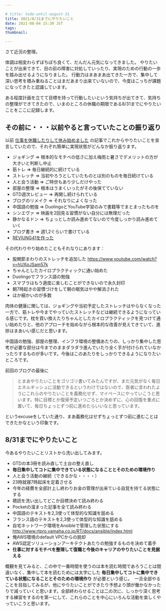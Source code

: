 ```yaml
---

# title: todo-until-august-31
title: 2021/8/31までにやりたいこと
date: 2021-08-04 15:30 JST
tags:
thumbnail:

---
```


さて近況の整理。

体調は相変わらずぼちぼち良くて、だんだん元気になってきました。
やりたいことが出来てきて、目の前の障害に対処していったり、実現のための行動の一歩を踏み出せるようになりました。
行動力はまあまあ出てきた一方で、集中して深い思考を積み重ねることはまだあまり出来ていないので、今度はこっちが課題になってきたと認識しています。

ある程度計画を立てて目標を持って行動したいという気持ちが出てきて、気持ちの整理ができてきたので、いまのところの休職の期限である8/31までにやりたいことをここに記録します。

## その前に・・・以前やると言っていたことの振り返り

以前 [仕事を休職したりして休み始めました](https://queryok.ikuwow.com/entry/sick-leave-started/) の記事でこれからやりたいことを宣言していたので、それぞれ簡単に実現状態がどんなか振り返ります。

* ジョギング => 根本的なモチベの低さに加え梅雨と暑さでデメリットの方が大きいと判断し中止
* 筋トレ => 毎日継続的に続けている
* ストレッチ => 当初やろうとしていたものとは別のものを毎日続けている
* 人と会う活動 => ご時世もあり少しだけやった
* 部屋の整理 => 根本はうまくいったがその後保てていない
* GTD週次レビュー => 再開し続けられている
* ブログのリメイク => それなりによくなった
* 中国語の勉強 => DuolingoとYouTube学習のみで書籍等でまとまったものを
* シンエヴァ => 映画を2回見る習慣がない自分には無理だった
* 静かなるドン => ちょっとしか読み進めてないので今度しっかり読み進めていく
* ブログ書き => 週1,2ぐらいで書けている
* [REVIUNG41を作った](https://queryok.ikuwow.com/entry/built-reviung41/)

その代わりやり始めたこともそれなりにあります：

* 股関節まわりのストレッチを追加した  https://www.youtube.com/watch?v=hUXpJSam57k
* ちゃんとしたカイロプラクティックに通い始めた
* Duolingoでフランス語の勉強
* スマブラはもう適度に楽しむことができないので永久封印
* 朝7時起きの習慣づけをして朝の眠気はやや解消された
* ほか細かいのが多数

肉体の健康に関しては、ジョギングや当初予定したストレッチはやらなくなった一方で、筋トレや今までやっていたストレッチなどは継続できるようになっている感じです。枕を買い換えたりちゃんとしたカイロプラクティックを見つけて通い始めたりと、他のアプローチを始めながら根本的な改善が見えてきていて、進捗はまあいい感じだと思います。

中国語の勉強、部屋の整理、インフラ環境の整備あたりの、しっかり集中した思考が必要な部分は今までのままダラダラ進んでいたり全く手が付けられていなかったりするものが多いです。今後はこのあたりをしっかりできるようになりたいところです。

前回のブログの最後に

> とまあやりたいことをゴリゴリ書いてみたんですが、まだ元気がなく毎日エネルギッシュに活動できるというわけではないので、医者に言われたようにこれらのやりたいことを義務化せず、マイペースにやっていこうと思います。特に目標とか復帰予定いつごろとか決めずに、心の回復を重点に置いて、毎日ちょっとずつ前に進めたらいいなと思っています。

というexcuseをしていた通り、まあ義務化はせずちょっとずつ前に進むことはできたかなという印象です。

## 8/31までにやりたいこと

今あるやりたいことリストから洗い出してみます。

* GTDの本3冊を読み直して土台の整え直し
* **毎日集中してコトに集中できている状態になることとそのための環境作り**
* 人と会う活動の継続（できるかな・・・・）
* 23時就寝7時起床を定着させる
* 今年の経費を全部計上し終わりお金の管理が出来ている自覚を持てる状態にする
* 積読を洗い出してどこか目標決めて読み終わる
* Pocketの溜まった記事を全て読み終わる
* 中国語のテキストを2,3使って体型的な知識を舐める
* フランス語のテキストを2,3使って体型的な知識を舐める
* 自宅ネットワーク環境をAnsibleで管理した状態にする http://www.rtpro.yamaha.co.jp/RT/docs/ansible/index.html
* 俺AWS環境のdefault VPCからの脱却
* AWS認定ソリューションアーキテクトあたりの勉強するものを決めて着手
* **仕事に対するモチベを整理して復職と今後のキャリアのやりたいことを見据える**

概観を見てみると、この中で一番時間を使うのは本を読む時間であろうことは間違いなく、集中して本を読むためには太字にした  **毎日集中してコトに集中できている状態になることとそのための環境作り** が必要という感じ。 
一旦全部やることを目指してみるが、他にやりたいことができたり予想より頭が働かなかったりで減っていくと思います。全部終わらせることは二の次に、しっかり深く思考する練習をするのを第一にして、これらのことを中心にいろんな活動を楽しくやっていこうと思います。
